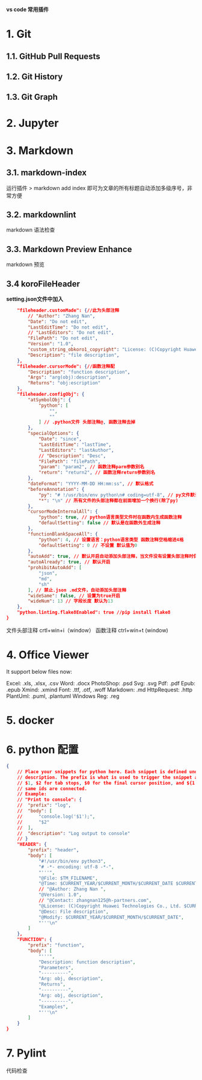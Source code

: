 **vs code 常用插件**

# 1. Git

## 1.1. GitHub Pull Requests

## 1.2. Git History

## 1.3. Git Graph

# 2. Jupyter

# 3. Markdown

## 3.1. markdown-index
运行插件 > markdown add index 即可为文章的所有标题自动添加多级序号，非常方便

## 3.2. markdownlint
markdown 语法检查

## 3.3. Markdown Preview Enhance
markdown 预览

## 3.4  koroFileHeader
**setting.json文件中加入**
```json
    "fileheader.customMade": {//此为头部注释
        // "Author": "Zhang Nan",
        "Date": "Do not edit",
        "LastEditTime": "Do not edit",
        // "LastEditors": "Do not edit",
        "FilePath": "Do not edit",
        "Version": "1.0",
        "custom_string_obkoro1_copyright": "License: (C)Copyright Huawei Technologies Co., Ltd. ${now_year}.\n        All rights reserved", // 版权声明 保留所有权利 自动替换年份
        "Description": "file description",
    },
    "fileheader.cursorMode": {//函数注释配
        "Description": "function description",
        "Args": "arg(obj):description",
        "Returns": "obj:escription"
    },
    "fileheader.configObj": {
        "atSymbolObj": {
            "python": [
                "",
                ""
            ] // .python文件 头部注释@, 函数注释去掉
        },
        "specialOptions": {
            "Date": "since",
            "LastEditTime": "lastTime",
            "LastEditors": "lastAuthor",
            // "Description": "Desc",
            "FilePath": "filePath",
            "param": "param2", // 函数注释parm参数别名
            "return": "return2", // 函数注释return参数别名
        },
        "dateFormat": "YYYY-MM-DD HH:mm:ss", // 默认格式
        "beforeAnnotation": {
            "py": "# !/usr/bin/env python\n# coding=utf-8", // py文件默认，可修改
            "*": "\n" // 所有文件的头部注释都在前面增加一个换行(除了py)
        },
        "cursorModeInternalAll": {
            "python": true, // python语言类型文件时在函数内生成函数注释
            "defaultSetting": false // 默认是在函数外生成注释
        },
        "functionBlankSpaceAll": {
            "python": 4, // 设置语言：python语言类型 函数注释空格缩进4格
            "defaultSetting": 0 // 不设置 默认值为0
        },
        "autoAdd": true, // 默认开启自动添加头部注释，当文件没有设置头部注释时保存会自动添加
        "autoAlready": true, // 默认开启
        "prohibitAutoAdd": [
            "json",
            "md",
            "sh"
        ], // 禁止.json .md文件，自动添加头部注释
        "wideSame": false, // 设置为true开启
        "wideNum": 13 // 字段长度 默认为13
    },
    "python.linting.flake8Enabled": true //pip install flake8
}
```
文件头部注释
crtl+win+i（window）
函数注释
ctrl+win+t (window)

# 4. Office Viewer

It support below files now:

Excel: .xls, .xlsx, .csv
Word: .docx
PhotoShop: .psd
Svg: .svg
Pdf: .pdf
Epub: .epub
Xmind: .xmind
Font: .ttf, .otf, .woff
Markdown: .md
HttpRequest: .http
PlantUml: .puml, .plantuml
Windows Reg: .reg

# 5. docker

# 6. python 配置
```json
{
	// Place your snippets for python here. Each snippet is defined under a snippet name and has a prefix, body and 
	// description. The prefix is what is used to trigger the snippet and the body will be expanded and inserted. Possible variables are:
	// $1, $2 for tab stops, $0 for the final cursor position, and ${1:label}, ${2:another} for placeholders. Placeholders with the 
	// same ids are connected.
	// Example:
	// "Print to console": {
	// 	"prefix": "log",
	// 	"body": [
	// 		"console.log('$1');",
	// 		"$2"
	// 	],
	// 	"description": "Log output to console"
	// }
	"HEADER": {
		"prefix": "header",
		"body": [
			"#!/usr/bin/env python3",
			"# -*- encoding: utf-8 -*-",
			"'''",
			"@File: $TM_FILENAME",
			"@Time: $CURRENT_YEAR/$CURRENT_MONTH/$CURRENT_DATE $CURRENT_HOUR:$CURRENT_MINUTE:$CURRENT_SECOND",
			// "@Author: Zhang Nan ",
			"@Version: 1.0",
			// "@Contact: zhangnan125@h-partners.com",
			"@License: (C)Copyright Huawei Technologies Co., Ltd. $CURRENT_YEAR. All rights reserved.",
			"@Desc: File description",
			"@Modify: $CURRENT_YEAR/$CURRENT_MONTH/$CURRENT_DATE",
			"'''\n"
		]
	},
	"FUNCTION": {
		"prefix": "function",
		"body": [
			"'''",
			"Description: function description",
			"Parameters",
			"----------",
			"Arg: obj, description",
			"Returns",
			"----------",
			"Arg: obj, description",
			"----------",
			"Examples",
			"'''\n"
		]
	}
}
```
# 7. Pylint
代码检查
